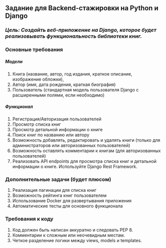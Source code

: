 ## Задание для Backend-стажировки на Python и Django

### _Цель: Создайть веб-приложение на Django, которое будет реализовывать функциональность библиотеки книг._

### Основные требования
##### Модели
1. Книга (название, автор, год издания, краткое описание, изображение обложки),
2. Автор (имя, дата рождения, краткая биография)
3. Пользователь (стандартная модель пользователя Django с расширенными полями, если необходимо)

##### Функционал
1. Регистрация/Авторизация пользователей
2. Просмотр списка книг
3. Просмотр детальной информации о книге
4. Поиск книг по названию или автору
5. Возможность добавлять, редактировать и удалять книги (только для администраторов или авторизованных пользователей)
6. Возможность оставлять комментарии к книгам (для авторизованных пользователей)
7. Реализовать API endpoints для просмотра списка книг и детальной информации о книге. Используйте Django Rest Framework.

### Дополнительные задачи (будет плюсом)

1. Реализация пагинации для списка книг
2. Возможность рейтинга книг пользователем
3. Использование Docker для развертывания приложения
4. Автоматические тесты для основного функционала

### Требования к коду
1. Код должен быть написан аккуратно и следовать PEP 8.
2. Комментарии к сложным или неочевидным местам.
3. Четкое разделение логики между views, models и templates.